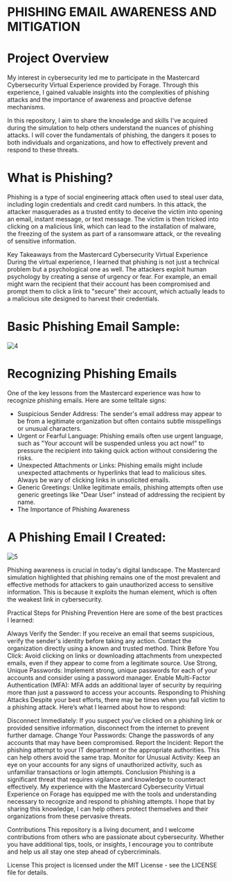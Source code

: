 # PHISHING EMAIL AWARENESS AND MITIGATION
# Project Overview
My interest in cybersecurity led me to participate in the Mastercard Cybersecurity Virtual Experience provided by Forage. Through this experience, I gained valuable insights into the complexities of phishing attacks and the importance of awareness and proactive defense mechanisms.

In this repository, I aim to share the knowledge and skills I've acquired during the simulation to help others understand the nuances of phishing attacks. I will cover the fundamentals of phishing, the dangers it poses to both individuals and organizations, and how to effectively prevent and respond to these threats.

# What is Phishing?
Phishing is a type of social engineering attack often used to steal user data, including login credentials and credit card numbers. In this attack, the attacker masquerades as a trusted entity to deceive the victim into opening an email, instant message, or text message. The victim is then tricked into clicking on a malicious link, which can lead to the installation of malware, the freezing of the system as part of a ransomware attack, or the revealing of sensitive information.

Key Takeaways from the Mastercard Cybersecurity Virtual Experience
During the virtual experience, I learned that phishing is not just a technical problem but a psychological one as well. The attackers exploit human psychology by creating a sense of urgency or fear. For example, an email might warn the recipient that their account has been compromised and prompt them to click a link to "secure" their account, which actually leads to a malicious site designed to harvest their credentials.

# Basic Phishing Email Sample:

![4](https://github.com/user-attachments/assets/9dc1afcb-dfac-458c-bcdb-68970b009688)

# Recognizing Phishing Emails
One of the key lessons from the Mastercard experience was how to recognize phishing emails. Here are some telltale signs:

- Suspicious Sender Address: The sender's email address may appear to be from a legitimate organization but often contains subtle misspellings or unusual characters.
- Urgent or Fearful Language: Phishing emails often use urgent language, such as "Your account will be suspended unless you act now!" to pressure the recipient into taking quick action without considering the risks.
- Unexpected Attachments or Links: Phishing emails might include unexpected attachments or hyperlinks that lead to malicious sites. Always be wary of clicking links in unsolicited emails.
- Generic Greetings: Unlike legitimate emails, phishing attempts often use generic greetings like "Dear User" instead of addressing the recipient by name.
- The Importance of Phishing Awareness

# A Phishing Email I Created:

![5](https://github.com/user-attachments/assets/5b5431b7-7237-459f-b99b-04fcc60cc343)



Phishing awareness is crucial in today's digital landscape. The Mastercard simulation highlighted that phishing remains one of the most prevalent and effective methods for attackers to gain unauthorized access to sensitive information. This is because it exploits the human element, which is often the weakest link in cybersecurity.

Practical Steps for Phishing Prevention
Here are some of the best practices I learned:

Always Verify the Sender: If you receive an email that seems suspicious, verify the sender's identity before taking any action. Contact the organization directly using a known and trusted method.
Think Before You Click: Avoid clicking on links or downloading attachments from unexpected emails, even if they appear to come from a legitimate source.
Use Strong, Unique Passwords: Implement strong, unique passwords for each of your accounts and consider using a password manager.
Enable Multi-Factor Authentication (MFA): MFA adds an additional layer of security by requiring more than just a password to access your accounts.
Responding to Phishing Attacks
Despite your best efforts, there may be times when you fall victim to a phishing attack. Here’s what I learned about how to respond:

Disconnect Immediately: If you suspect you've clicked on a phishing link or provided sensitive information, disconnect from the internet to prevent further damage.
Change Your Passwords: Change the passwords of any accounts that may have been compromised.
Report the Incident: Report the phishing attempt to your IT department or the appropriate authorities. This can help others avoid the same trap.
Monitor for Unusual Activity: Keep an eye on your accounts for any signs of unauthorized activity, such as unfamiliar transactions or login attempts.
Conclusion
Phishing is a significant threat that requires vigilance and knowledge to counteract effectively. My experience with the Mastercard Cybersecurity Virtual Experience on Forage has equipped me with the tools and understanding necessary to recognize and respond to phishing attempts. I hope that by sharing this knowledge, I can help others protect themselves and their organizations from these pervasive threats.

Contributions
This repository is a living document, and I welcome contributions from others who are passionate about cybersecurity. Whether you have additional tips, tools, or insights, I encourage you to contribute and help us all stay one step ahead of cybercriminals.

License
This project is licensed under the MIT License - see the LICENSE file for details.
